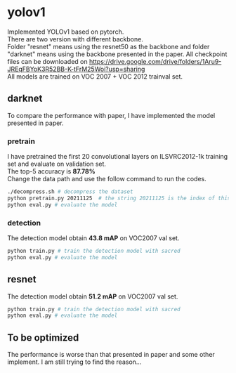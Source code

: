# yolov1
Implemented YOLOv1 based on pytorch.  
There are two version with different backbone.   
Folder "resnet" means using the resnet50 as the backbone and folder "darknet" means using the backbone presented in the paper.
All checkpoint files can be downloaded on https://drive.google.com/drive/folders/1Aru9-JREqFBYoK3R52BB-K-tFrM25Woi?usp=sharing  
All models are trained on VOC 2007 + VOC 2012 trainval set.

## darknet
To compare the performance with paper, I have implemented the model presented in paper.  
### pretrain
I have pretrained the first 20 convolutional layers on ILSVRC2012-1k training set and evaluate on validation set.  
The top-5 accuracy is **87.78%**  
Change the data path and use the follow command to run the codes.
```bash
./decompress.sh # decompress the dataset
python pretrain.py 20211125  # the string 20211125 is the index of this train.
python eval.py # evaluate the model
```
### detection
The detection model obtain **43.8 mAP** on VOC2007 val set. 
```bash
python train.py # train the detection model with sacred
python eval.py # evaluate the model
```
## resnet
The detection model obtain **51.2 mAP** on VOC2007 val set. 
```bash
python train.py # train the detection model with sacred
python eval.py # evaluate the model
```

## To be optimized
The performance is worse than that presented in paper and some other implement. I am still trying to find the reason...
